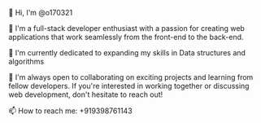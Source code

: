 👋 Hi, I'm @o170321

👀 I'm a full-stack developer enthusiast with a passion for creating web applications that work seamlessly from the front-end to the back-end.

🌱 I'm currently dedicated to expanding my skills in Data structures and algorithms

💞️ I'm always open to collaborating on exciting projects and learning from fellow developers. If you're interested in working together or discussing web development, don't hesitate to reach out!

📫 How to reach me: +919398761143

